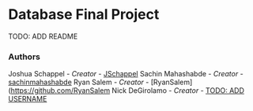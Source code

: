 # Database Final Project
TODO: ADD README


### Authors
Joshua Schappel - *Creator* - [JSchappel](https://github.com/jschappel)
Sachin Mahashabde - *Creator* - [sachinmahashabde](https://github.com/sachinmahashabde)
Ryan Salem - *Creator* - [RyanSalem](https://github.com/RyanSalem
Nick DeGirolamo - *Creator* - [TODO: ADD USERNAME](https://github.com)

